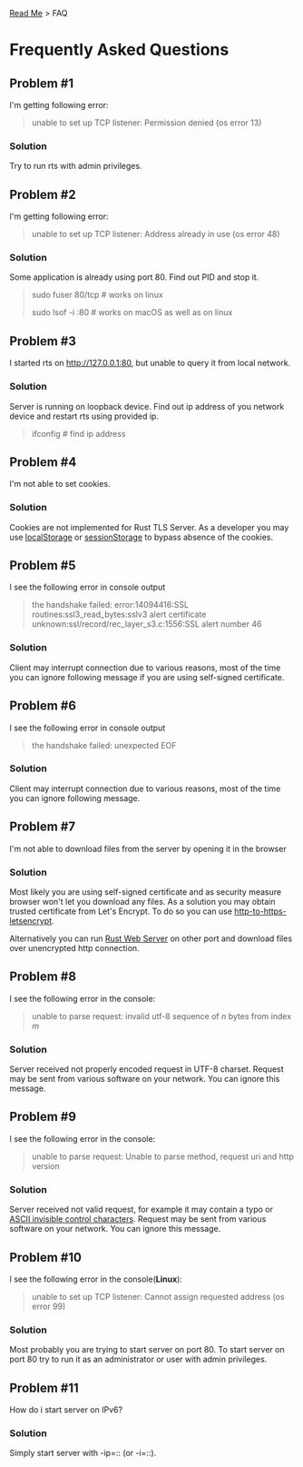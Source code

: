 [Read Me](README.md) > FAQ

# Frequently Asked Questions

## Problem #1 
I'm getting following error:
> unable to set up TCP listener: Permission denied (os error 13)

### Solution
Try to run rts with admin privileges.

## Problem #2 
I'm getting following error:
> unable to set up TCP listener: Address already in use (os error 48)


### Solution
Some application is already using port 80. 
Find out PID and stop it.

> sudo fuser 80/tcp # works on linux
> 
> sudo lsof -i :80 # works on macOS as well as on linux

## Problem #3
I started rts on http://127.0.0.1:80, 
but unable to query it from local network.

### Solution
Server is running on loopback device. Find out ip address 
of you network device and restart rts
using provided ip.

> ifconfig # find ip address

## Problem #4
I'm not able to set cookies.

### Solution
Cookies are not implemented for Rust TLS Server. As a developer you may use
[localStorage](https://developer.mozilla.org/en-US/docs/Web/API/Window/localStorage) or [sessionStorage](https://developer.mozilla.org/en-US/docs/Web/API/Window/sessionStorage) to bypass absence of the cookies.

## Problem #5
I see the following error in console output
> the handshake failed: error:14094416:SSL routines:ssl3_read_bytes:sslv3 alert certificate unknown:ssl/record/rec_layer_s3.c:1556:SSL alert number 46

### Solution
Client may interrupt connection due to various reasons, most of the time you can ignore following message if you are using self-signed certificate.

## Problem #6
I see the following error in console output
> the handshake failed: unexpected EOF

### Solution
Client may interrupt connection due to various reasons, most of the time you can ignore following message.

## Problem #7
I'm not able to download files from the server by opening it in the browser

### Solution
Most likely you are using self-signed certificate and as security measure browser won't let you download any files. As a solution you may obtain trusted certificate from Let's Encrypt. To do so you can use [http-to-https-letsencrypt](https://github.com/bohdaq/rust-http-to-https-letsencrypt-acme).

Alternatively you can run [Rust Web Server](https://github.com/bohdaq/rust-web-server) on other port and download files over unencrypted http connection.

## Problem #8
I see the following error in the console:
> unable to parse request: invalid utf-8 sequence of _n_ bytes from index _m_

### Solution
Server received not properly encoded request in UTF-8 charset. Request may be sent from various software on your network. You can ignore this message.


## Problem #9
I see the following error in the console:
> unable to parse request: Unable to parse method, request uri and http version

### Solution
Server received not valid request, for example it may contain a typo or [ASCII invisible control characters](https://en.wikipedia.org/wiki/Control_character). Request may be sent from various software on your network. You can ignore this message.

## Problem #10
I see the following error in the console(**Linux**):
> unable to set up TCP listener: Cannot assign requested address (os error 99)
>

### Solution
Most probably you are trying to start server on port 80. To start server on port 80 try to run it as an administrator or user with admin privileges.

## Problem #11
How do i start server on IPv6?

### Solution
Simply start server with -ip=:: (or -i=::).
